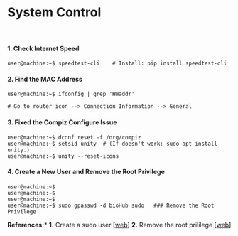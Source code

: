 # System Control

&nbsp;

#### 1. Check Internet Speed
```console
user@machine:~$ speedtest-cli    # Install: pip install speedtest-cli
```

#### 2. Find the MAC Address
```console
user@machine:~$ ifconfig | grep 'HWaddr' 

# Go to router icon --> Connection Information --> General
```

#### 3. Fixed the Compiz Configure Issue
```console
user@machine:~$ dconf reset -f /org/compiz
user@machine:~$ setsid unity  # (If doesn't work: sudo apt install unity.)
user@machine:~$ unity --reset-icons
```

#### 4. Create a New User and Remove the Root Privilege
```console
user@machine:~$ 
user@machine:~$ 
user@machine:~$ 
user@machine:~$ sudo gpasswd -d bioHub sudo   ### Remove the Root Privilege
```
**References:***
**1.** Create a sudo user [[web](https://www.digitalocean.com/community/tutorials/how-to-create-a-sudo-user-on-ubuntu-quickstart)]
**2.** Remove the root prililege [[web](https://askubuntu.com/questions/335987/remove-sudo-privileges-from-a-user-without-deleting-the-user)]



